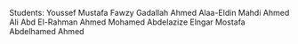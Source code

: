 Students:
  Youssef Mustafa Fawzy Gadallah
  Ahmed Alaa-Eldin Mahdi
  Ahmed Ali Abd El-Rahman
  Ahmed Mohamed Abdelazize Elngar
  Mostafa Abdelhamed Ahmed

